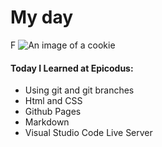 # My day
F
![An image of a cookie](http://lorempixel.com/400/200/)

#### Today I Learned at Epicodus:

* Using git and git branches
* Html and CSS
* Github Pages
* Markdown
* Visual Studio Code Live Server